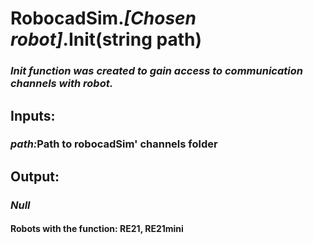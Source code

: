 
<h1> RobocadSim.<em>[Chosen robot]</em>.Init(string path)  </h1>
  
<h3><em>Init function was created to gain access to communication channels with robot.  </em></h3>
  
<h2><strong> Inputs: </strong></h2> 
  <h3><em>  path:</em>Path to robocadSim' channels folder </h3>
  
<h2><strong> Output: </strong></h2>
  <h3><em>  Null</em></h3>  
  
<h4>Robots with the function: RE21, RE21mini</h4>
